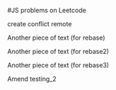 #JS problems on Leetcode

create conflict remote

Another piece of text (for rebase)

Another piece of text (for rebase2)

Another piece of text (for rebase3)

Amend testing_2
